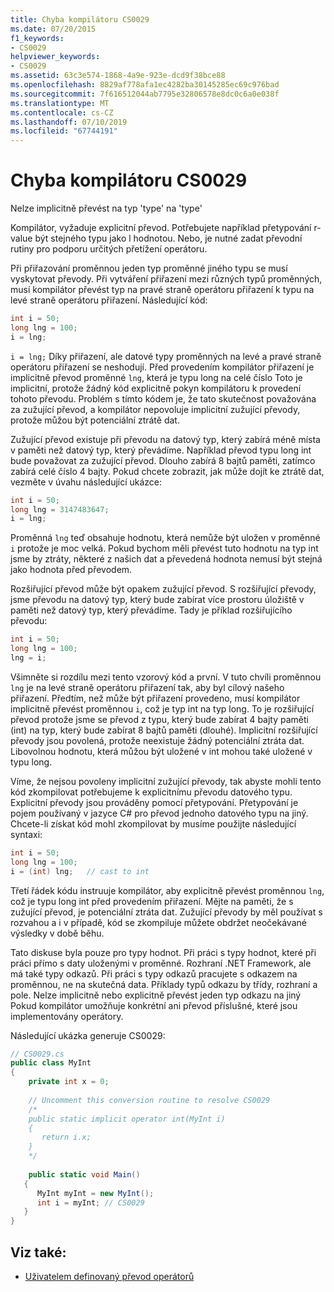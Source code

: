 ```yaml
---
title: Chyba kompilátoru CS0029
ms.date: 07/20/2015
f1_keywords:
- CS0029
helpviewer_keywords:
- CS0029
ms.assetid: 63c3e574-1868-4a9e-923e-dcd9f38bce88
ms.openlocfilehash: 8829af778afa1ec4282ba30145285ec69c976bad
ms.sourcegitcommit: 7f616512044ab7795e32806578e8dc0c6a0e038f
ms.translationtype: MT
ms.contentlocale: cs-CZ
ms.lasthandoff: 07/10/2019
ms.locfileid: "67744191"
---
```

# <a name="compiler-error-cs0029"></a>Chyba kompilátoru CS0029

Nelze implicitně převést na typ 'type' na 'type'  
  
 Kompilátor, vyžaduje explicitní převod. Potřebujete například přetypování r-value být stejného typu jako l hodnotou. Nebo, je nutné zadat převodní rutiny pro podporu určitých přetížení operátoru.  
  
 Při přiřazování proměnnou jeden typ proměnné jiného typu se musí vyskytovat převody. Při vytváření přiřazení mezi různých typů proměnných, musí kompilátor převést typ na pravé straně operátoru přiřazení k typu na levé straně operátoru přiřazení. Následující kód:  

```csharp
int i = 50;  
long lng = 100;  
i = lng;  
```

 `i = lng;` Díky přiřazení, ale datové typy proměnných na levé a pravé straně operátoru přiřazení se neshodují. Před provedením kompilátor přiřazení je implicitně převod proměnné `lng`, která je typu long na celé číslo Toto je implicitní, protože žádný kód explicitně pokyn kompilátoru k provedení tohoto převodu. Problém s tímto kódem je, že tato skutečnost považována za zužující převod, a kompilátor nepovoluje implicitní zužující převody, protože můžou být potenciální ztrátě dat.  
  
 Zužující převod existuje při převodu na datový typ, který zabírá méně místa v paměti než datový typ, který převádíme. Například převod typu long int bude považovat za zužující převod. Dlouho zabírá 8 bajtů paměti, zatímco zabírá celé číslo 4 bajty. Pokud chcete zobrazit, jak může dojít ke ztrátě dat, vezměte v úvahu následující ukázce:  

```csharp
int i = 50;  
long lng = 3147483647;  
i = lng;  
```

 Proměnná `lng` teď obsahuje hodnotu, která nemůže být uložen v proměnné `i` protože je moc velká. Pokud bychom měli převést tuto hodnotu na typ int jsme by ztráty, některé z našich dat a převedená hodnota nemusí být stejná jako hodnota před převodem.  
  
 Rozšiřující převod může být opakem zužující převod. S rozšiřující převody, jsme převodu na datový typ, který bude zabírat více prostoru úložiště v paměti než datový typ, který převádíme. Tady je příklad rozšiřujícího převodu:  

```csharp
int i = 50;  
long lng = 100;  
lng = i;  
```

 Všimněte si rozdílu mezi tento vzorový kód a první. V tuto chvíli proměnnou `lng` je na levé straně operátoru přiřazení tak, aby byl cílový našeho přiřazení. Předtím, než může být přiřazení provedeno, musí kompilátor implicitně převést proměnnou `i`, což je typ int na typ long. To je rozšiřující převod protože jsme se převod z typu, který bude zabírat 4 bajty paměti (int) na typ, který bude zabírat 8 bajtů paměti (dlouhé). Implicitní rozšiřující převody jsou povolená, protože neexistuje žádný potenciální ztráta dat. Libovolnou hodnotu, která můžou být uložené v int mohou také uložené v typu long.  
  
 Víme, že nejsou povoleny implicitní zužující převody, tak abyste mohli tento kód zkompilovat potřebujeme k explicitnímu převodu datového typu. Explicitní převody jsou prováděny pomocí přetypování. Přetypování je pojem používaný v jazyce C# pro převod jednoho datového typu na jiný. Chcete-li získat kód mohl zkompilovat by musíme použijte následující syntaxi:  

```csharp
int i = 50;  
long lng = 100;  
i = (int) lng;   // cast to int  
```

 Třetí řádek kódu instruuje kompilátor, aby explicitně převést proměnnou `lng`, což je typu long int před provedením přiřazení. Mějte na paměti, že s zužující převod, je potenciální ztráta dat. Zužující převody by měl používat s rozvahou a i v případě, kód se zkompiluje můžete obdržet neočekávané výsledky v době běhu.  
  
 Tato diskuse byla pouze pro typy hodnot. Při práci s typy hodnot, které při práci přímo s daty uloženými v proměnné. Rozhraní .NET Framework, ale má také typy odkazů. Při práci s typy odkazů pracujete s odkazem na proměnnou, ne na skutečná data. Příklady typů odkazu by třídy, rozhraní a pole. Nelze implicitně nebo explicitně převést jeden typ odkazu na jiný Pokud kompilátor umožňuje konkrétní ani převod příslušné, které jsou implementovány operátory.  
  
 Následující ukázka generuje CS0029:  

```csharp
// CS0029.cs  
public class MyInt  
{  
    private int x = 0;
  
    // Uncomment this conversion routine to resolve CS0029  
    /*  
    public static implicit operator int(MyInt i)  
    {  
       return i.x;  
    }  
    */  
  
    public static void Main()  
   {  
      MyInt myInt = new MyInt();  
      int i = myInt; // CS0029  
   }  
}  
```

## <a name="see-also"></a>Viz také:

- [Uživatelem definovaný převod operátorů](../../../csharp/language-reference/operators/user-defined-conversion-operators.md)
